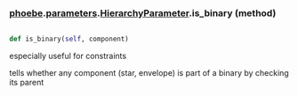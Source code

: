 ### [phoebe](phoebe.md).[parameters](phoebe.parameters.md).[HierarchyParameter](phoebe.parameters.HierarchyParameter.md).is_binary (method)


```py

def is_binary(self, component)

```



especially useful for constraints

tells whether any component (star, envelope) is part of a binary
by checking its parent

